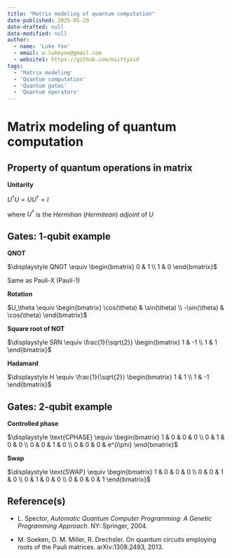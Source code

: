 ```yaml
---
title: "Matrix modeling of quantum computation"
date-published: 2025-05-29
date-drafted: null
date-modified: null
author:
  - name: 'Luke Yoo'
  - email: w.lukeyoo@gmail.com
  - website1: https://github.com/micttyoid
tags:
  - 'Matrix modeling'
  - 'Quantum computation'
  - 'Quantum gates'
  - 'Quantum operators'
---
```


# Matrix modeling of quantum computation

## Property of quantum operations in matrix

**Unitarity**

$U^\dag U = U U^\dag = I$

where $U^\dag$ is the _Hermitian_ (_Hermitean_) _adjoint_ of $U$

## Gates: 1-qubit example

**QNOT**

$\displaystyle
QNOT \equiv \begin{bmatrix}
   0 & 1 \\
   1 & 0
\end{bmatrix}$

Same as Pauli-X (Pauli-1)

**Rotation**

$U_\theta \equiv \begin{bmatrix}
\cos(\theta) & \sin(\theta) \\
-\sin(\theta) & \cos(\theta)
\end{bmatrix}$

**Square root of NOT**

$\displaystyle
SRN \equiv \frac{1}{\sqrt{2}} \begin{bmatrix}
1 & -1 \\
1 & 1
\end{bmatrix}$

**Hadamard**

$\displaystyle
H \equiv \frac{1}{\sqrt{2}} \begin{bmatrix}
1 & 1 \\
1 & -1
\end{bmatrix}$

## Gates: 2-qubit example

**Controlled phase**

$\displaystyle
\text{CPHASE} \equiv \begin{bmatrix}
1 & 0 & 0 & 0 \\
0 & 1 & 0 & 0 \\
0 & 0 & 1 & 0 \\
0 & 0 & 0 & e^{i\phi}
\end{bmatrix}$

**Swap**

$\displaystyle
\text{SWAP} \equiv \begin{bmatrix}
1 & 0 & 0 & 0 \\
0 & 0 & 1 & 0 \\
0 & 1 & 0 & 0 \\
0 & 0 & 0 & 1
\end{bmatrix}$

## Reference(s)

- L. Spector, _Automatic Quantum Computer Programming: A Genetic Programming Approach_. NY: Springer, 2004.

- M. Soeken, D. M. Miller, R. Drechsler. On quantum circuits employing roots of the Pauli matrices. arXiv:1308.2493, 2013.